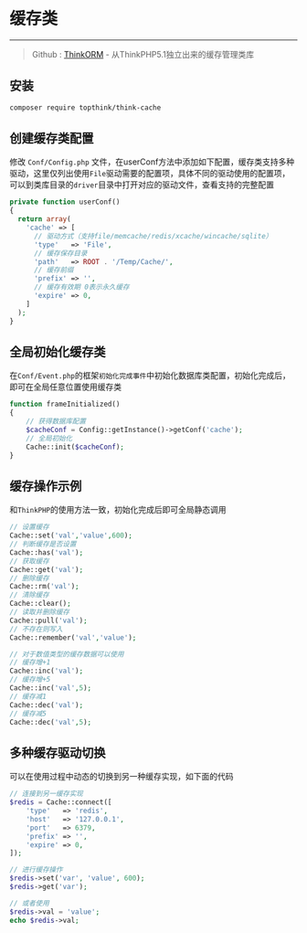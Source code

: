 # 缓存类

------

> Github : [ThinkORM](https://github.com/top-think/think-orm) - 从ThinkPHP5.1独立出来的缓存管理类库

安装
------

```bash
composer require topthink/think-cache
```

创建缓存类配置
------

修改 `Conf/Config.php` 文件，在userConf方法中添加如下配置，缓存类支持多种驱动，这里仅列出使用`File`驱动需要的配置项，具体不同的驱动使用的配置项，可以到类库目录的`driver`目录中打开对应的驱动文件，查看支持的完整配置

```php
private function userConf()
{
  return array(
    'cache' => [
      // 驱动方式（支持file/memcache/redis/xcache/wincache/sqlite）
      'type'   => 'File',
      // 缓存保存目录
      'path'   => ROOT . '/Temp/Cache/',
      // 缓存前缀
      'prefix' => '',
      // 缓存有效期 0表示永久缓存
      'expire' => 0,
    ]
  );
}
```

全局初始化缓存类
------

在`Conf/Event.php`的框架`初始化完成事件`中初始化数据库类配置，初始化完成后，即可在全局任意位置使用缓存类

```php
function frameInitialized()
{
    // 获得数据库配置
    $cacheConf = Config::getInstance()->getConf('cache');
    // 全局初始化
    Cache::init($cacheConf);
}
```

缓存操作示例
------

和`ThinkPHP`的使用方法一致，初始化完成后即可全局静态调用

```php
// 设置缓存
Cache::set('val','value',600);
// 判断缓存是否设置
Cache::has('val');
// 获取缓存
Cache::get('val');
// 删除缓存
Cache::rm('val');
// 清除缓存
Cache::clear();
// 读取并删除缓存
Cache::pull('val');
// 不存在则写入
Cache::remember('val','value');

// 对于数值类型的缓存数据可以使用
// 缓存增+1
Cache::inc('val');
// 缓存增+5
Cache::inc('val',5);
// 缓存减1
Cache::dec('val');
// 缓存减5
Cache::dec('val',5);

```

多种缓存驱动切换
------

可以在使用过程中动态的切换到另一种缓存实现，如下面的代码

```php
// 连接到另一缓存实现
$redis = Cache::connect([
    'type'   => 'redis',
    'host'   => '127.0.0.1',
    'port'   => 6379,
    'prefix' => '',
    'expire' => 0,
]);

// 进行缓存操作
$redis->set('var', 'value', 600);
$redis->get('var');

// 或者使用
$redis->val = 'value';
echo $redis->val;

```